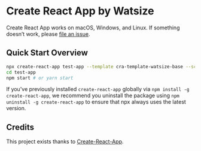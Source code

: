# Create React App by Watsize

Create React App works on macOS, Windows, and Linux.
If something doesn’t work, please [file an issue](https://github.com/buildingwatsize/create-react-app/issues/new).

## Quick Start Overview

```sh
npx create-react-app test-app --template cra-template-watsize-base --scripts-version watsize-base-react-scripts
cd test-app
npm start # or yarn start
```

If you've previously installed `create-react-app` globally via `npm install -g create-react-app`, we recommend you uninstall the package using `npm uninstall -g create-react-app` to ensure that npx always uses the latest version.

## Credits

This project exists thanks to [Create-React-App](https://github.com/facebook/create-react-app).
